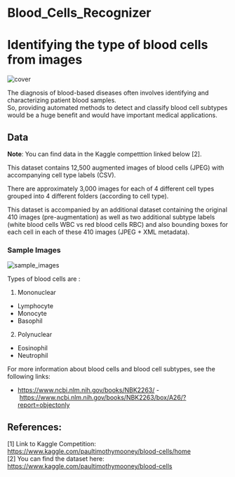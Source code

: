 # Blood_Cells_Recognizer

# Identifying the type of blood cells from images

![cover](https://drive.google.com/uc?export=view&id=1vCdFIYUiC_dY0vI7IvUtopXy6t-g9VFX)

The diagnosis of blood-based diseases often involves identifying and characterizing patient blood samples.  
So, providing automated methods to detect and classify blood cell subtypes would be a huge benefit and would have important medical applications.

## Data
**Note**: You can find data in the Kaggle competttion linked below [2].

This dataset contains 12,500 augmented images of blood cells (JPEG) with accompanying cell type labels (CSV). 

There are approximately 3,000 images for each of 4 different cell types grouped into 4 different folders (according to cell type).

This dataset is accompanied by an additional dataset containing the original 410 images (pre-augmentation) as well as two additional subtype labels (white blood cells WBC vs red blood cells RBC) and also bounding boxes for each cell in each of these 410 images (JPEG + XML metadata).

### Sample Images

![sample_images](https://github.com/youssef-ahmed/Blood_Cells_Recognizer/blob/master/snapshots/sample.png)

Types of blood cells are :
1. Mononuclear
  - Lymphocyte
  - Monocyte
  - Basophil
2. Polynuclear
  - Eosinophil
  - Neutrophil  

For more information about blood cells and blood cell subtypes, see the following links:
- https://www.ncbi.nlm.nih.gov/books/NBK2263/
- https://www.ncbi.nlm.nih.gov/books/NBK2263/box/A26/?report=objectonly

## References:

[1] Link to Kaggle Competition: https://www.kaggle.com/paultimothymooney/blood-cells/home  
[2] You can find the dataset here: https://www.kaggle.com/paultimothymooney/blood-cells

